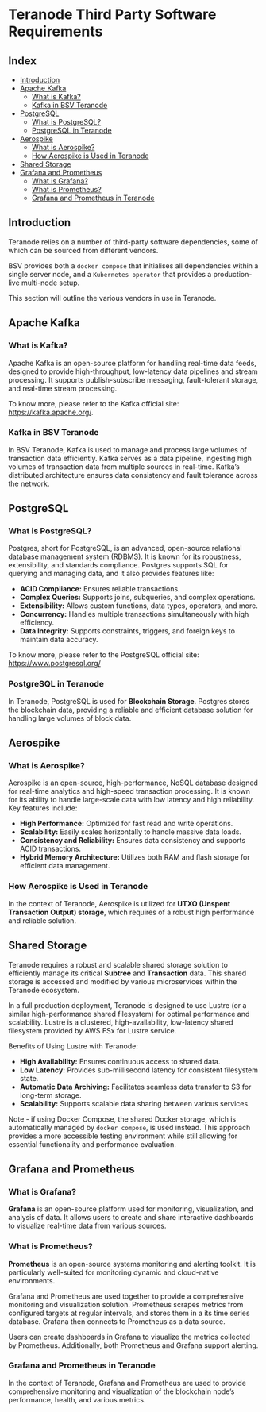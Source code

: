 # Teranode Third Party Software Requirements

## Index

- [Introduction](#introduction)
- [Apache Kafka](#apache-kafka)
    - [What is Kafka?](#what-is-kafka)
    - [Kafka in BSV Teranode](#kafka-in-bsv-teranode)
- [PostgreSQL](#postgresql)
    - [What is PostgreSQL?](#what-is-postgresql)
    - [PostgreSQL in Teranode](#postgresql-in-teranode)
- [Aerospike](#aerospike)
    - [What is Aerospike?](#what-is-aerospike)
    - [How Aerospike is Used in Teranode](#how-aerospike-is-used-in-teranode)
- [Shared Storage](#shared-storage)
- [Grafana and Prometheus](#grafana-and-prometheus)
    - [What is Grafana?](#what-is-grafana)
    - [What is Prometheus?](#what-is-prometheus)
    - [Grafana and Prometheus in Teranode](#grafana-and-prometheus-in-teranode)

## Introduction

Teranode relies on a number of third-party software dependencies, some of which can be sourced from different vendors.

BSV provides both a `docker compose` that initialises all dependencies within a single server node, and a `Kubernetes operator` that provides a production-live multi-node setup.


This section will outline the various vendors in use in Teranode.


## Apache Kafka



### What is Kafka?

Apache Kafka is an open-source platform for handling real-time data feeds, designed to provide high-throughput, low-latency data pipelines and stream processing. It supports publish-subscribe messaging, fault-tolerant storage, and real-time stream processing.



To know more, please refer to the Kafka official site: https://kafka.apache.org/.



### Kafka in BSV Teranode

In BSV Teranode, Kafka is used to manage and process large volumes of transaction data efficiently. Kafka serves as a data pipeline, ingesting high volumes of transaction data from multiple sources in real-time. Kafka’s distributed architecture ensures data consistency and fault tolerance across the network.





## PostgreSQL




### What is PostgreSQL?

Postgres, short for PostgreSQL, is an advanced, open-source relational database management system (RDBMS). It is known for its robustness, extensibility, and standards compliance. Postgres supports SQL for querying and managing data, and it also provides features like:

- **ACID Compliance:** Ensures reliable transactions.
- **Complex Queries:** Supports joins, subqueries, and complex operations.
- **Extensibility:** Allows custom functions, data types, operators, and more.
- **Concurrency:** Handles multiple transactions simultaneously with high efficiency.
- **Data Integrity:** Supports constraints, triggers, and foreign keys to maintain data accuracy.



To know more, please refer to the PostgreSQL official site: https://www.postgresql.org/



### PostgreSQL in Teranode

In Teranode, PostgreSQL is used for **Blockchain Storage**. Postgres stores the blockchain data, providing a reliable and efficient database solution for handling large volumes of block data.



## Aerospike



### What is Aerospike?

Aerospike is an open-source, high-performance, NoSQL database designed for real-time analytics and high-speed transaction processing. It is known for its ability to handle large-scale data with low latency and high reliability. Key features include:

- **High Performance:** Optimized for fast read and write operations.
- **Scalability:** Easily scales horizontally to handle massive data loads.
- **Consistency and Reliability:** Ensures data consistency and supports ACID transactions.
- **Hybrid Memory Architecture:** Utilizes both RAM and flash storage for efficient data management.



### How Aerospike is Used in Teranode

In the context of Teranode, Aerospike is utilized for **UTXO (Unspent Transaction Output) storage**, which requires of a robust high performance and reliable solution.



## Shared Storage



Teranode requires a robust and scalable shared storage solution to efficiently manage its critical **Subtree** and **Transaction** data. This shared storage is accessed and modified by various microservices within the Teranode ecosystem.



In a full production deployment, Teranode is designed to use Lustre (or a similar high-performance shared filesystem) for optimal performance and scalability. Lustre is a clustered, high-availability, low-latency shared filesystem provided by AWS FSx for Lustre service.



Benefits of Using Lustre with Teranode:



- **High Availability:** Ensures continuous access to shared data.
- **Low Latency:** Provides sub-millisecond latency for consistent filesystem state.
- **Automatic Data Archiving:** Facilitates seamless data transfer to S3 for long-term storage.
- **Scalability:** Supports scalable data sharing between various services.



Note - if using Docker Compose, the shared Docker storage, which is automatically managed by `docker compose`, is used instead. This approach provides a more accessible testing environment while still allowing for essential functionality and performance evaluation.


## Grafana and Prometheus



### What is Grafana?

**Grafana** is an open-source platform used for monitoring, visualization, and analysis of data. It allows users to create and share interactive dashboards to visualize real-time data from various sources.



### What is Prometheus?

**Prometheus** is an open-source systems monitoring and alerting toolkit. It is particularly well-suited for monitoring dynamic and cloud-native environments.



Grafana and Prometheus are used together to provide a comprehensive monitoring and visualization solution. Prometheus scrapes metrics from configured targets at regular intervals, and stores them in a its time series database. Grafana then connects to Prometheus as a data source.


Users can create dashboards in Grafana to visualize the metrics collected by Prometheus. Additionally, both Prometheus and Grafana support alerting.


### Grafana and Prometheus in Teranode

In the context of Teranode, Grafana and Prometheus are used to provide comprehensive monitoring and visualization of the blockchain node’s performance, health, and various metrics.
